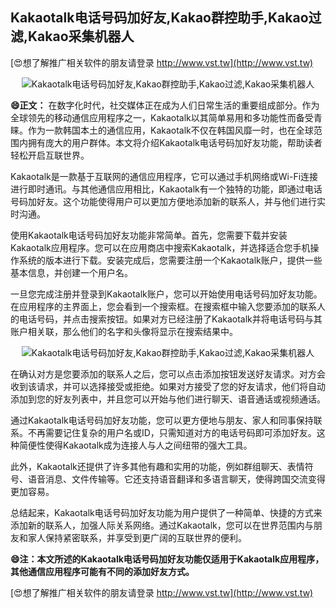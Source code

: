 ## **Kakaotalk电话号码加好友,Kakao群控助手,Kakao过滤,Kakao采集机器人**

[😍想了解推广相关软件的朋友请登录 http://www.vst.tw](http://www.vst.tw)

 <center><img src="https://vst.tw/MP4/tuiguang/png/4.png" alt="Kakaotalk电话号码加好友,Kakao群控助手,Kakao过滤,Kakao采集机器人"></center>

**😄正文：**
在数字化时代，社交媒体正在成为人们日常生活的重要组成部分。作为全球领先的移动通信应用程序之一，Kakaotalk以其简单易用和多功能性而备受青睐。作为一款韩国本土的通信应用，Kakaotalk不仅在韩国风靡一时，也在全球范围内拥有庞大的用户群体。本文将介绍Kakaotalk电话号码加好友功能，帮助读者轻松开启互联世界。

Kakaotalk是一款基于互联网的通信应用程序，它可以通过手机网络或Wi-Fi连接进行即时通讯。与其他通信应用相比，Kakaotalk有一个独特的功能，即通过电话号码加好友。这个功能使得用户可以更加方便地添加新的联系人，并与他们进行实时沟通。

使用Kakaotalk电话号码加好友功能非常简单。首先，您需要下载并安装Kakaotalk应用程序。您可以在应用商店中搜索Kakaotalk，并选择适合您手机操作系统的版本进行下载。安装完成后，您需要注册一个Kakaotalk账户，提供一些基本信息，并创建一个用户名。

一旦您完成注册并登录到Kakaotalk账户，您可以开始使用电话号码加好友功能。在应用程序的主界面上，您会看到一个搜索框。在搜索框中输入您要添加的联系人的电话号码，并点击搜索按钮。如果对方已经注册了Kakaotalk并将电话号码与其账户相关联，那么他们的名字和头像将显示在搜索结果中。

 <center><img src="https://vst.tw/MP4/tuiguang/png/5.png" alt="Kakaotalk电话号码加好友,Kakao群控助手,Kakao过滤,Kakao采集机器人"></center>

在确认对方是您要添加的联系人之后，您可以点击添加按钮发送好友请求。对方会收到该请求，并可以选择接受或拒绝。如果对方接受了您的好友请求，他们将自动添加到您的好友列表中，并且您可以开始与他们进行聊天、语音通话或视频通话。

通过Kakaotalk电话号码加好友功能，您可以更方便地与朋友、家人和同事保持联系。不再需要记住复杂的用户名或ID，只需知道对方的电话号码即可添加好友。这种简便性使得Kakaotalk成为连接人与人之间纽带的强大工具。

此外，Kakaotalk还提供了许多其他有趣和实用的功能，例如群组聊天、表情符号、语音消息、文件传输等。它还支持语音翻译和多语言聊天，使得跨国交流变得更加容易。

总结起来，Kakaotalk电话号码加好友功能为用户提供了一种简单、快捷的方式来添加新的联系人，加强人际关系网络。通过Kakaotalk，您可以在世界范围内与朋友和家人保持紧密联系，并享受到更广阔的互联世界的便利。

**😄注：本文所述的Kakaotalk电话号码加好友功能仅适用于Kakaotalk应用程序，其他通信应用程序可能有不同的添加好友方式。**

[😍想了解推广相关软件的朋友请登录 http://www.vst.tw](http://www.vst.tw)



